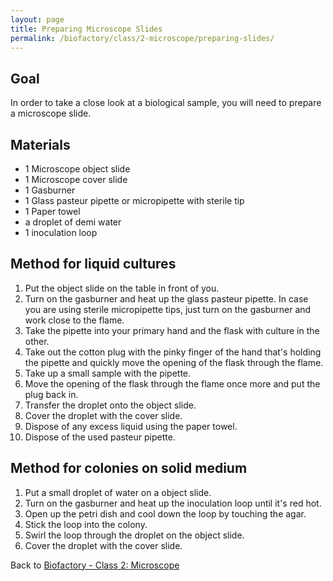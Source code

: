 ```yaml
---
layout: page
title: Preparing Microscope Slides
permalink: /biofactory/class/2-microscope/preparing-slides/
---
```


## Goal

In order to take a close look at a biological sample, you will need to prepare a microscope slide.

## Materials

* 1 Microscope object slide
* 1 Microscope cover slide
* 1 Gasburner
* 1 Glass pasteur pipette or micropipette with sterile tip
* 1 Paper towel
* a droplet of demi water
* 1 inoculation loop

## Method for liquid cultures

1. Put the object slide on the table in front of you.
2. Turn on the gasburner and heat up the glass pasteur pipette. In case you are using sterile micropipette tips, just turn on the gasburner and work close to the flame.
3. Take the pipette into your primary hand and the flask with culture in the other.
4. Take out the cotton plug with the pinky finger of the hand that's holding the pipette and quickly move the opening of the flask through the flame.
5. Take up a small sample with the pipette.
6. Move the opening of the flask through the flame once more and put the plug back in.
7. Transfer the droplet onto the object slide.
8. Cover the droplet with the cover slide.
9. Dispose of any excess liquid using the paper towel.
10. Dispose of the used pasteur pipette.

## Method for colonies on solid medium

1. Put a small droplet of water on a object slide.
2. Turn on the gasburner and heat up the inoculation loop until it's red hot.
3. Open up the petri dish and cool down the loop by touching the agar.
4. Stick the loop into the colony.
5. Swirl the loop through the droplet on the object slide.
6. Cover the droplet with the cover slide.

Back to [Biofactory - Class 2: Microscope](/biofactory/class/2-microscope/)
